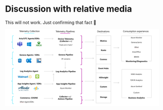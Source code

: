 <!-- 
author: philip-gai
repository: https://github.com/philip-gai/announcement-drafter-demo
team: https://github.com/orgs/elastico-group/teams/everyone
category: https://github.com/philip-gai/announcement-drafter-demo/discussions/categories/announcements
-->

# Discussion with relative media

This will not work. Just confirming that fact 🤣

![Relative Image](assets/observability-current-platform.png)
